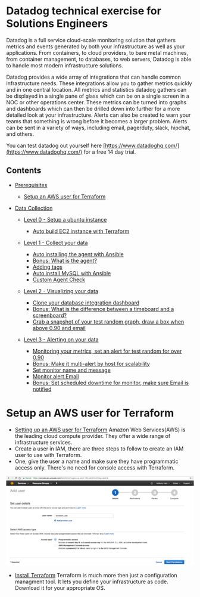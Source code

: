 # Datadog technical exercise for Solutions Engineers

Datadog is a full service cloud-scale monitoring solution that gathers metrics and events generated by both your infrastructure
as well as your applications. From containers, to cloud providers, to bare metal machines, from container management, to databases, to web servers,
Datadog is able to handle most modern infrastructure solutions.

Datadog provides a wide array of integrations that can handle common infrastructure needs. These integrations allow you to gather metrics 
quickly and in one central location. All metrics and statistics datadog gathers can be displayed in a single pane of glass which can be on a single
screen in a NOC or other operations center. These metrics can be turned into graphs and dashboards which can then be drilled down into further for 
a more detailed look at your infrastructure. Alerts can also be created to warn your teams that something is wrong before it becomes a larger problem.
Alerts can be sent in a variety of ways, including email, pagerduty, slack, hipchat, and others.

You can test datadog out yourself here [https://www.datadoghq.com/](https://www.datadoghq.com/) for a free 14 day trial.

## Contents

- [Prerequisites](#Prerequisites)
   - [Setup an AWS user for Terraform](#Setup-an-AWS-user-for-Terraform)

- [Data Collection](#Data-Collection)
   - [Level 0 - Setup a ubuntu instance](#Level--0--Setup-a-ubuntu-instance)
      - [Auto build EC2 instance with Terraform](#Auto-build-EC2-instance-with-Terraform)

   - [Level 1 - Collect your data](#Level--1--Collect-your-data)
      - [Auto installing the agent with Ansible](#Auto-installing-the-agent-with-Ansible)
      - [Bonus: What is the agent?](#Bonus--:--What-is-the-agent?)
      - [Adding tags](#Adding-tags)
      - [Auto install MySQL with Ansible](#Auto-install-MySQL-with-Ansible)
      - [Custom Agent Check](#Custom-Agent-Check)

   - [Level 2 - Visualizing your data](#Level--2--Visualizing-your-data)
      - [Clone your database integration dashboard](#Clone-your-database-integration-dashboard)
      - [Bonus: What is the difference between a timeboard and a screenboard?](#Bonus-:-What-is-the-difference-between-a-timeboard-and-a-screenboard?)
      - [Grab a snapshot of your test random graph, draw a box when above 0.90 and email](#Grab-a-snapshot-of-your-test-random-graph,-draw-a-box-when-above-0.90-and-email)

   - [Level 3 - Alerting on your data](#Level--3--Alerting-on-your-data)
      - [Monitoring your metrics, set an alert for test random for over 0.90](#Monitoring-your-metrics,-set-an-alert-for-test-random-for-over-0.90)
      - [Bonus: Make it multi-alert by host for scalability](#Bonus-:-Make-it-multi-alert-by-host-for-scalability)
      - [Set monitor name and message](#Set-monitor-name-and-message)
      - [Monitor alert Email](#Monitor-alert-Email)
      - [Bonus: Set scheduled downtime for monitor, make sure Email is notified](#Bonus-:-Set-scheduled-downtime-for-monitor,-make-sure-Email-is-notified)

# Setup an AWS user for Terraform

- [Setting up an AWS user for Terraform](https://aws.amazon.com/) Amazon Web Services(AWS) is the leading cloud compute provider. 
   They offer a wide range of infrastructure services.
- Create a user in IAM, there are three steps to follow to create an IAM user to use with Terraform. 
- One, give the user a name and make sure they have programmatic access only. There's no need for console access with Terraform.

![Create_AWS_User_Step1](screenshots/Create_AWS_User_Step1.png)








- [Install Terraform](https://www.terraform.io/downloads.html) Terraform is much more then just a configuration managment tool. It lets you define your 
   infrastructure as code. Download it for your appropriate OS.

